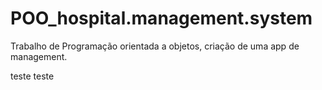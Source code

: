 # POO_hospital.management.system
 Trabalho de Programação orientada a objetos, criação de uma app de management.


teste teste
